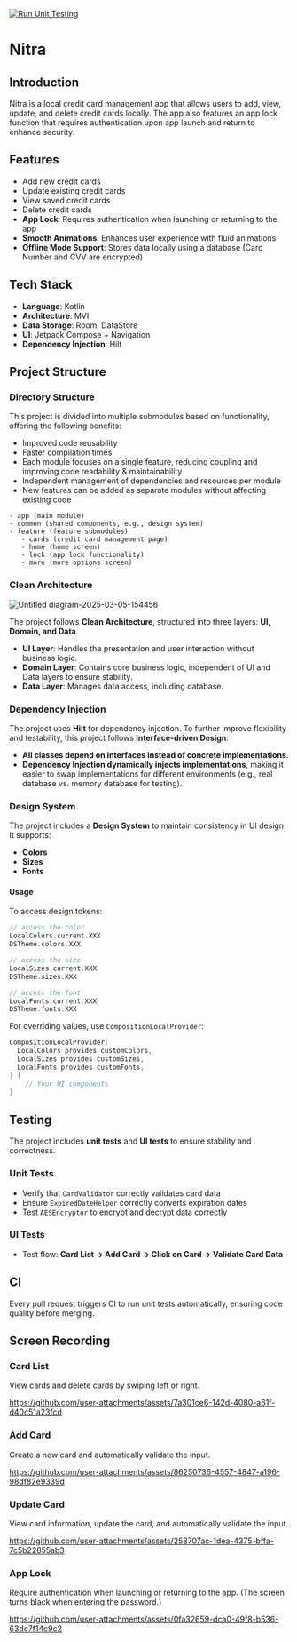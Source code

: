 [![Run Unit Testing](https://github.com/s2g090123/Nitra/actions/workflows/run_unit_tests.yml/badge.svg)](https://github.com/s2g090123/Nitra/actions/workflows/run_unit_tests.yml)

# Nitra

## Introduction
Nitra is a local credit card management app that allows users to add, view, update, and delete credit cards locally. The app also features an app lock function that requires authentication upon app launch and return to enhance security.

## Features
- Add new credit cards
- Update existing credit cards
- View saved credit cards
- Delete credit cards
- **App Lock**: Requires authentication when launching or returning to the app
- **Smooth Animations**: Enhances user experience with fluid animations
- **Offline Mode Support**: Stores data locally using a database (Card Number and CVV are encrypted)

## Tech Stack
- **Language**: Kotlin
- **Architecture**: MVI
- **Data Storage**: Room, DataStore
- **UI**: Jetpack Compose + Navigation
- **Dependency Injection**: Hilt

## Project Structure
### Directory Structure
This project is divided into multiple submodules based on functionality, offering the following benefits:
- Improved code reusability
- Faster compilation times
- Each module focuses on a single feature, reducing coupling and improving code readability & maintainability
- Independent management of dependencies and resources per module
- New features can be added as separate modules without affecting existing code

```
- app (main module)
- common (shared components, e.g., design system)
- feature (feature submodules)
   - cards (credit card management page)
   - home (home screen)
   - lock (app lock functionality)
   - more (more options screen)
```

### Clean Architecture
![Untitled diagram-2025-03-05-154456](https://github.com/user-attachments/assets/a85adaaf-6930-44db-a852-ec982d5f9e71)

The project follows **Clean Architecture**, structured into three layers: **UI, Domain, and Data**.
- **UI Layer**: Handles the presentation and user interaction without business logic.
- **Domain Layer**: Contains core business logic, independent of UI and Data layers to ensure stability.
- **Data Layer**: Manages data access, including database.

### Dependency Injection
The project uses **Hilt** for dependency injection.
To further improve flexibility and testability, this project follows **Interface-driven Design**:
- **All classes depend on interfaces instead of concrete implementations**.
- **Dependency Injection dynamically injects implementations**, making it easier to swap implementations for different environments (e.g., real database vs. memory database for testing).

### Design System
The project includes a **Design System** to maintain consistency in UI design. It supports:
- **Colors**
- **Sizes**
- **Fonts**

#### Usage
To access design tokens:
```kotlin
// access the color
LocalColors.current.XXX
DSTheme.colors.XXX

// access the size
LocalSizes.current.XXX
DSTheme.sizes.XXX

// access the font
LocalFonts.current.XXX
DSTheme.fonts.XXX
```

For overriding values, use `CompositionLocalProvider`:
```kotlin
CompositionLocalProvider(
  LocalColors provides customColors,
  LocalSizes provides customSizes,
  LocalFonts provides customFonts,
) {
    // Your UI components
}
```

## Testing
The project includes **unit tests** and **UI tests** to ensure stability and correctness.

### Unit Tests
- Verify that `CardValidator` correctly validates card data
- Ensure `ExpiredDateHelper` correctly converts expiration dates
- Test `AESEncryptor` to encrypt and decrypt data correctly

### UI Tests
- Test flow: **Card List → Add Card → Click on Card → Validate Card Data**

## CI
Every pull request triggers CI to run unit tests automatically, ensuring code quality before merging.

## Screen Recording
### Card List
View cards and delete cards by swiping left or right.

https://github.com/user-attachments/assets/7a301ce6-142d-4080-a61f-d40c51a23fcd

### Add Card
Create a new card and automatically validate the input.

https://github.com/user-attachments/assets/86250736-4557-4847-a196-98df82e9339d

### Update Card
View card information, update the card, and automatically validate the input.

https://github.com/user-attachments/assets/258707ac-1dea-4375-bffa-7c5b22855ab3

### App Lock
Require authentication when launching or returning to the app. (The screen turns black when entering the password.)

https://github.com/user-attachments/assets/0fa32659-dca0-49f8-b536-63dc7f14c9c2
